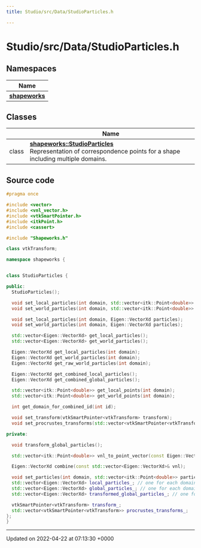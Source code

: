 ```yaml
---
title: Studio/src/Data/StudioParticles.h

---
```


# Studio/src/Data/StudioParticles.h



## Namespaces

| Name           |
| -------------- |
| **[shapeworks](../Namespaces/namespaceshapeworks.md)**  |

## Classes

|                | Name           |
| -------------- | -------------- |
| class | **[shapeworks::StudioParticles](../Classes/classshapeworks_1_1StudioParticles.md)** <br>Representation of correspondence points for a shape including multiple domains.  |




## Source code

```cpp
#pragma once

#include <vector>
#include <vnl_vector.h>
#include <vtkSmartPointer.h>
#include <itkPoint.h>
#include <cassert>

#include "Shapeworks.h"

class vtkTransform;

namespace shapeworks {


class StudioParticles {

public:
  StudioParticles();

  void set_local_particles(int domain, std::vector<itk::Point<double>> particles);
  void set_world_particles(int domain, std::vector<itk::Point<double>> particles);

  void set_local_particles(int domain, Eigen::VectorXd particles);
  void set_world_particles(int domain, Eigen::VectorXd particles);

  std::vector<Eigen::VectorXd> get_local_particles();
  std::vector<Eigen::VectorXd> get_world_particles();

  Eigen::VectorXd get_local_particles(int domain);
  Eigen::VectorXd get_world_particles(int domain);
  Eigen::VectorXd get_raw_world_particles(int domain);

  Eigen::VectorXd get_combined_local_particles();
  Eigen::VectorXd get_combined_global_particles();

  std::vector<itk::Point<double>> get_local_points(int domain);
  std::vector<itk::Point<double>> get_world_points(int domain);

  int get_domain_for_combined_id(int id);

  void set_transform(vtkSmartPointer<vtkTransform> transform);
  void set_procrustes_transforms(std::vector<vtkSmartPointer<vtkTransform>> transforms);

private:

  void transform_global_particles();

  std::vector<itk::Point<double>> vnl_to_point_vector(const Eigen::VectorXd& vnl);

  Eigen::VectorXd combine(const std::vector<Eigen::VectorXd>& vnl);

  void set_particles(int domain, std::vector<itk::Point<double>> particles, bool local);
  std::vector<Eigen::VectorXd> local_particles_; // one for each domain
  std::vector<Eigen::VectorXd> global_particles_; // one for each domain
  std::vector<Eigen::VectorXd> transformed_global_particles_; // one for each domain

  vtkSmartPointer<vtkTransform> transform_;
  std::vector<vtkSmartPointer<vtkTransform>> procrustes_transforms_;
};
}
```


-------------------------------

Updated on 2022-04-22 at 07:13:30 +0000
